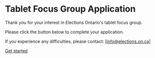 ﻿# Tablet Focus Group Application

Thank you for your interest in Elections Ontario's tablet focus group.

Please click the button below to complete your application.

If you experience any difficulties, please contact: [info@elections.on.ca]

[Get started](https://electionsontario.ca1.qualtrics.com/jfe/form/SV_8IGH2hT5r64Tc8u)
